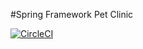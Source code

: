 #Spring Framework Pet Clinic

[![CircleCI](https://circleci.com/gh/JayGibran/sfg-pet-clinic.svg?style=svg)](https://circleci.com/gh/JayGibran/sfg-pet-clinic)